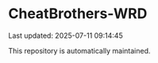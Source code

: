# CheatBrothers-WRD

Last updated: 2025-07-11 09:14:45

This repository is automatically maintained.
